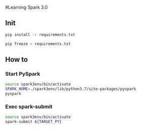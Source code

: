 #Learning Spark 3.0

## Init
``` sh
pip install -r requirements.txt
```

``` sh
pip freeze > requirements.txt
```

## How to
### Start PySpark
``` sh
source spark3env/bin/activate
SPARK_HOME=./spark3env/lib/python3.7/site-packages/pyspark
pyspark
```

### Exec spark-submit
``` sh
source spark3env/bin/activate
spark-submit ${TARGET_PY}
```